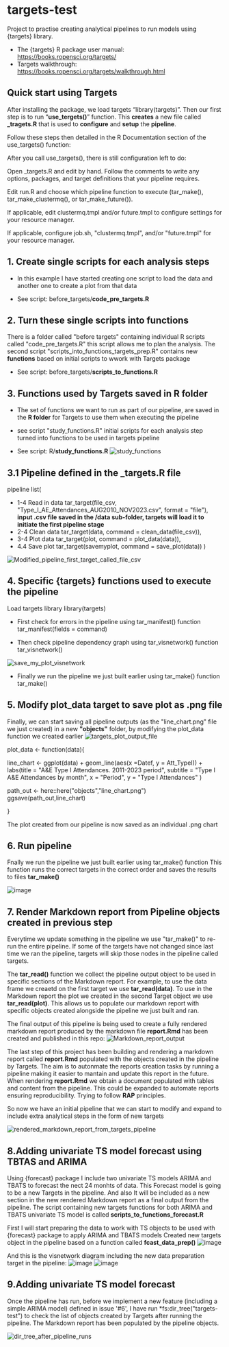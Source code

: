 # targets-test
Project to practise creating analytical pipelines to run models using {targets} library. 

- The {targets} R package user manual:  <https://books.ropensci.org/targets/>
- Targets walkthrough: <https://books.ropensci.org/targets/walkthrough.html>

## Quick start using Targets
After installing the package, we load targets “library(targets)”. Then our first step is to run “**use_tergets()**” function. This **creates** a new file called **_tragets.R** that is used to **configure** and **setup** the **pipeline**.

Follow these steps then detailed in the R Documentation section of the use_targets() function: 

After you call use_targets(), there is still configuration left to do:

Open ⁠_targets.R⁠ and edit by hand. Follow the comments to write any options, packages, and target definitions that your pipeline requires.

Edit run.R and choose which pipeline function to execute (tar_make(), tar_make_clustermq(), or tar_make_future()).

If applicable, edit clustermq.tmpl and/or future.tmpl to configure settings for your resource manager.

If applicable, configure job.sh, "clustermq.tmpl", and/or "future.tmpl" for your resource manager.

## 1. Create single scripts for each analysis steps

- In this example I have started creating one script to load the data and another one to create a plot from that data

- See script: before_targets/**code_pre_targets.R**

## 2. Turn these single scripts into functions

There is a folder called "before targets" containing individual R scripts called "code_pre_targets.R" this script allows me to plan the analysis.
The second script "scripts_into_functions_targets_prep.R" contains new **functions** based on initial scripts to wwork with Targets package

- See script: before_targets/**scripts_to_functions.R**

## 3. Functions used by Targets saved in R folder

- The set of functions we want to run as part of our pipeline, are saved in the **R folder** for Targets to use them when executing the pipeline

- see script "study_functions.R" initial scripts for each analysis step turned into functions to be used in targets pipeline

- See script: R/**study_functions.R**
![study_functions](https://github.com/Pablo-source/targets-test/assets/76554081/6e0d0228-e1ba-4adc-bb22-a8f2c75fddb6)

## 3.1 Pipeline defined in the _targets.R file

pipeline
list(
  - 1-4 Read in data
  tar_target(file_csv, "Type_I_AE_Attendances_AUG2010_NOV2023.csv", format = "file"),
  **input .csv file saved in the /data sub-folder, targets will load it to initiate the first pipeline stage**
  - 2-4 Clean data
  tar_target(data, command = clean_data(file_csv)),
  - 3-4 Plot data 
  tar_target(plot, command = plot_data(data)),
  - 4.4 Save plot
  tar_target(savemyplot, command = save_plot(data))
)

![Modified_pipeline_first_target_called_file_csv](https://github.com/Pablo-source/targets-test/assets/76554081/7f42b7dc-1483-4306-bed5-00037c4b732e)


## 4. Specific {targets} functions used to execute the pipeline 

Load targets library
library(targets)

- First check for errors in the pipeline using tar_manifest() function
tar_manifest(fields = command)

- Then check pipeline dependency graph using tar_visnetwork() function
tar_visnetwork()

![save_my_plot_visnetwork](https://github.com/Pablo-source/targets-test/assets/76554081/dc3851c6-1a73-4582-bc5c-468b0eec1ab7)

- Finally we run the pipeline we just built earlier using tar_make() function
tar_make()

## 5. Modify plot_data target to save plot as .png file

Finally, we can start saving all pipeline outputs (as the "line_chart.png" file we just created) in a new **"objects"** folder, by modifying the plot_data function we created earlier
![targets_plot_output_file](https://github.com/Pablo-source/targets-test/assets/76554081/76bc4faa-e591-4e55-ac77-c31849ce5fd5)

plot_data <- function(data){
    
line_chart <-    ggplot(data) +
    geom_line(aes(x =Datef, y = Att_TypeI)) +
    labs(title = "A&E Type I Attendances. 2011-2023 period",
         subtitle = "Type I A&E Attendances by month",
         x = "Period", y = "Type I Attendances" ) 
  
  path_out <- here::here("objects","line_chart.png")
  ggsave(path_out,line_chart)
 
}

The plot created from our pipeline is now saved as an individual .png chart

## 6. Run pipeline

Fnally we run the pipeline we just built earlier using tar_make() function
This function runs the correct targets in the correct order and saves the results to files
**tar_make()**

![image](https://github.com/Pablo-source/targets-test/assets/76554081/3ec037ac-6ab9-4a0a-adac-8515cef7a585)

## 7. Render Markdown report from Pipeline objects created in previous step

Everytime we update something in the pipeline we use "tar_make()" to re-run the entire pipeline. If some of the targets have not changed since last time we ran the pipeline, targets will skip those nodes in the pipeline called targets.

The **tar_read()** function we collect the pipeline output object to be used in specific sections of the Markdown report. For example, to use the data frame we creaetd on the first target we use **tar_read(data)**. To use in the Markdown report the plot we created in the second Target object we use **tar_read(plot)**. This allows us to populate our markdown report with specific objects created alongside the pipeline we just built and ran.

The final output of this pipeline is being used to create a fully rendered markdown report produced by the markdown file **report.Rmd** has been created and published in this repo:
![Markdown_report_output](https://github.com/Pablo-source/targets-test/assets/76554081/196a9c12-938c-4757-bc11-33e74089a355)

The last step of this project has been building and rendering a markdown report called **report.Rmd** populated with the objects created in the pipeline by Targets. The aim is to autonmate the reports creation tasks by running a pipeline making it easier to mantain and update this report in the future.
When rendering **report.Rmd** we obtain a document populated with tables and content from the pipeline. This could be expanded to automate reports ensuring reproducibility. Trying to follow **RAP** principles.

So now we have an initial pipeline that we can start to modify and expand to include extra analytical steps in the form of new targets 

![rendered_markdown_report_from_targets_pipeline](https://github.com/Pablo-source/targets-test/assets/76554081/302f7f6b-41ad-4c41-9fd8-c65908aa7aa9)


## 8.Adding univariate TS model forecast using TBTAS and ARIMA

Using {forecast} package I include two univariate TS models ARIMA and TBATS to forecast the nect 24 monhts of data. This Forecast model is going to be a new Targets in the pipeline.
And also It will be included as a new section in the new rendered Markdown report as a final output from the pipeline. The script containing new targets functions for both ARIMA and TBATS univariate TS model is called **scripts_to_functions_forecast.R**

First I will start preparing the data to work with TS objects to be used with {forecast} package to apply ARIMA and TBATS models
Created new targets object in the pipeline based on a function called **fcast_data_prep()**
![image](https://github.com/Pablo-source/targets-test/assets/76554081/be8ad144-c8b8-49ef-94ae-6fde241cae9a)

And this is the visnetwork diagram including the new data preparation target in the pipeline:
![image](https://github.com/Pablo-source/targets-test/assets/76554081/fb3e93d1-88a3-49d1-af6e-b987aac712ea)
![image](https://github.com/Pablo-source/targets-test/assets/76554081/12c45729-deeb-4c1e-8b55-5b98f438b30b)

## 9.Adding univariate TS model forecast

Once the pipeline has run, before we implement a new feature (including a simple ARIMA model) defined in issue '#6', I have run *fs:dir_tree("targets-test") to check the list of objects created by Targets after running the pipeline. The Markdown report has been populated by the pipeline objects.

![dir_tree_after_pipeline_runs](https://github.com/Pablo-source/targets-test/assets/76554081/738a9745-e45a-4e5d-8436-9fc946a625af)

